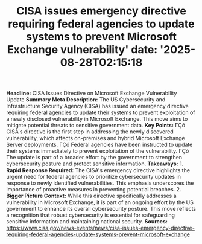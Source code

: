 ﻿---
title: "CISA issues emergency directive requiring federal agencies to update systems to prevent Microsoft Exchange vulnerability'
date: '2025-08-28T02:15:18"
category: "Markets"
summary: ""
slug: "cisa issues emergency directive requiring federal agencies t"
source_urls:
  - "https://www.cisa.gov/news-events/news/cisa-issues-emergency-directive-requiring-federal-agencies-update-systems-prevent-microsoft-exchange"
seo:
  title: "CISA issues emergency directive requiring federal agencies to update systems to prevent Microsoft Exchange vulnerability | Hash n Hedge'
  description: '"
  keywords: ["news", "markets", "brief"]
---
**Headline:** CISA Issues Directive on Microsoft Exchange Vulnerability Update  **Summary Meta Description:** The US Cybersecurity and Infrastructure Security Agency (CISA) has issued an emergency directive requiring federal agencies to update their systems to prevent exploitation of a newly disclosed vulnerability in Microsoft Exchange. This move aims to mitigate potential threats to sensitive government data.  **Key Points:**  ΓÇó CISA's directive is the first step in addressing the newly discovered vulnerability, which affects on-premises and hybrid Microsoft Exchange Server deployments. ΓÇó Federal agencies have been instructed to update their systems immediately to prevent exploitation of the vulnerability. ΓÇó The update is part of a broader effort by the government to strengthen cybersecurity posture and protect sensitive information.  **Takeaways:**  1. **Rapid Response Required:** The CISA's emergency directive highlights the urgent need for federal agencies to prioritize cybersecurity updates in response to newly identified vulnerabilities. This emphasis underscores the importance of proactive measures in preventing potential breaches. 2. **Bigger Picture Context:** While this directive specifically addresses a vulnerability in Microsoft Exchange, it is part of an ongoing effort by the US government to enhance its overall cybersecurity posture. This move reflects a recognition that robust cybersecurity is essential for safeguarding sensitive information and maintaining national security.  **Sources:** https://www.cisa.gov/news-events/news/cisa-issues-emergency-directive-requiring-federal-agencies-update-systems-prevent-microsoft-exchange 
